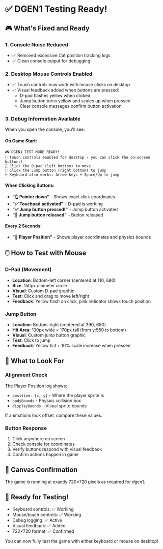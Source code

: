 # ✅ DGEN1 Testing Ready!

## 🎮 What's Fixed and Ready

### 1. Console Noise Reduced
- ✅ Removed excessive Cat position tracking logs
- ✅ Clean console output for debugging

### 2. Desktop Mouse Controls Enabled
- ✅ Touch controls now work with mouse clicks on desktop
- ✅ Visual feedback added when buttons are pressed:
  - D-pad flashes yellow when clicked
  - Jump button turns yellow and scales up when pressed
  - Clear console messages confirm button activation

### 3. Debug Information Available
When you open the console, you'll see:

#### On Game Start:
```
🎮 DGEN1 TEST MODE READY!
📱 Touch controls enabled for desktop - you can click the on-screen buttons!
🎯 Click the D-pad (left bottom) to move
🦘 Click the Jump button (right bottom) to jump
⌨️ Keyboard also works: Arrow keys + Space/Up to jump
```

#### When Clicking Buttons:
- **"👆 Pointer down"** - Shows exact click coordinates
- **"✅ Touchpad activated"** - D-pad is working
- **"✅ Jump button pressed!"** - Jump button activated
- **"🔄 Jump button released"** - Button released

#### Every 2 Seconds:
- **"🏃 Player Position"** - Shows player coordinates and physics bounds

## 🖱️ How to Test with Mouse

### D-Pad (Movement)
- **Location**: Bottom-left corner (centered at 110, 680)
- **Size**: 150px diameter circle
- **Visual**: Custom D-pad graphic
- **Test**: Click and drag to move left/right
- **Feedback**: Yellow flash on click, pink indicator shows touch position

### Jump Button  
- **Location**: Bottom-right (centered at 390, 680)
- **Hit Area**: 100px wide × 170px tall (from y:550 to bottom)
- **Visual**: Custom jump button graphic
- **Test**: Click to jump
- **Feedback**: Yellow tint + 10% scale increase when pressed

## 🎯 What to Look For

### Alignment Check
The Player Position log shows:
- `position: {x, y}` - Where the player sprite is
- `bodyBounds` - Physics collision box
- `displayBounds` - Visual sprite bounds

If animations look offset, compare these values.

### Button Response
1. Click anywhere on screen
2. Check console for coordinates
3. Verify buttons respond with visual feedback
4. Confirm actions happen in game

## 📐 Canvas Confirmation
The game is running at exactly 720×720 pixels as required for dgen1.

## 🚀 Ready for Testing!
- Keyboard controls: ✅ Working
- Mouse/touch controls: ✅ Working  
- Debug logging: ✅ Active
- Visual feedback: ✅ Added
- 720×720 format: ✅ Confirmed

You can now fully test the game with either keyboard or mouse on desktop!